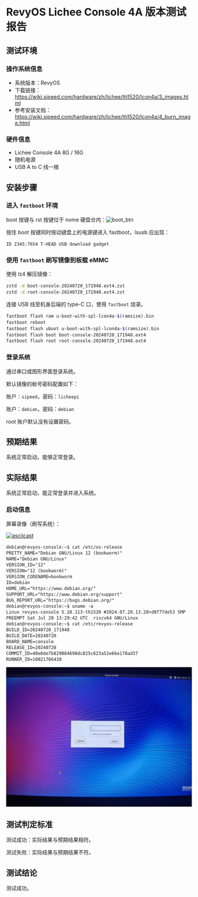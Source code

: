 # RevyOS Lichee Console 4A 版本测试报告

## 测试环境

### 操作系统信息

- 系统版本：RevyOS
- 下载链接：https://wiki.sipeed.com/hardware/zh/lichee/th1520/lcon4a/3_images.html
- 参考安装文档：https://wiki.sipeed.com/hardware/zh/lichee/th1520/lcon4a/4_burn_image.html

### 硬件信息

- Lichee Console 4A 8G / 16G
- 随机电源
- USB A to C 线一根

## 安装步骤

### 进入 `fastboot` 环境

boot 按键与 rst 按键位于 nvme 硬盘仓内：![boot_btn](image.png)

按住 boot 按键同时按动键盘上的电源键进入 fastboot，lsusb 应出现：
```
ID 2345:7654 T-HEAD USB download gadget
```

### 使用 `fastboot` 刷写镜像到板载 eMMC

使用 lz4 解压镜像：
```bash
zstd -d boot-console-20240720_171948.ext4.zst
zstd -d root-console-20240720_171948.ext4.zst
```

连接 USB 线至机身后端的 type-C 口，使用 `fastboot` 烧录。

```bash
fastboot flash ram u-boot-with-spl-lcon4a-$(ramsize).bin
fastboot reboot
fastboot flash uboot u-boot-with-spl-lcon4a-$(ramsize).bin
fastboot flash boot boot-console-20240720_171948.ext4
fastboot flash root root-console-20240720_171948.ext4
```

### 登录系统

通过串口或图形界面登录系统。

默认镜像的帐号密码配置如下：

账户：`sipeed`，密码：`licheepi`

账户：`debian`，密码：`debian`

root 账户默认没有设置密码。

## 预期结果

系统正常启动，能够正常登录。

## 实际结果

系统正常启动，能正常登录并进入系统。

### 启动信息

屏幕录像（刷写系统）：

[![asciicast](https://asciinema.org/a/8nPSD9mkfabBKQLRPOkqAu8oI.svg)](https://asciinema.org/a/8nPSD9mkfabBKQLRPOkqAu8oI)

```log
debian@revyos-console:~$ cat /etc/os-release 
PRETTY_NAME="Debian GNU/Linux 12 (bookworm)"
NAME="Debian GNU/Linux"
VERSION_ID="12"
VERSION="12 (bookworm)"
VERSION_CODENAME=bookworm
ID=debian
HOME_URL="https://www.debian.org/"
SUPPORT_URL="https://www.debian.org/support"
BUG_REPORT_URL="https://bugs.debian.org/"
debian@revyos-console:~$ uname -a
Linux revyos-console 5.10.113-th1520 #2024.07.20.13.28+d8f77de53 SMP PREEMPT Sat Jul 20 13:29:42 UTC  riscv64 GNU/Linux
debian@revyos-console:~$ cat /etc/revyos-release 
BUILD_ID=20240720_171948
BUILD_DATE=20240720
BOARD_NAME=console
RELEASE_ID=20240720
COMMIT_ID=40e0de7b829084698dc825c623a52e66e178ad37
RUNNER_ID=10021766410

```

![machine](image-1.png)

## 测试判定标准

测试成功：实际结果与预期结果相符。

测试失败：实际结果与预期结果不符。

## 测试结论

测试成功。